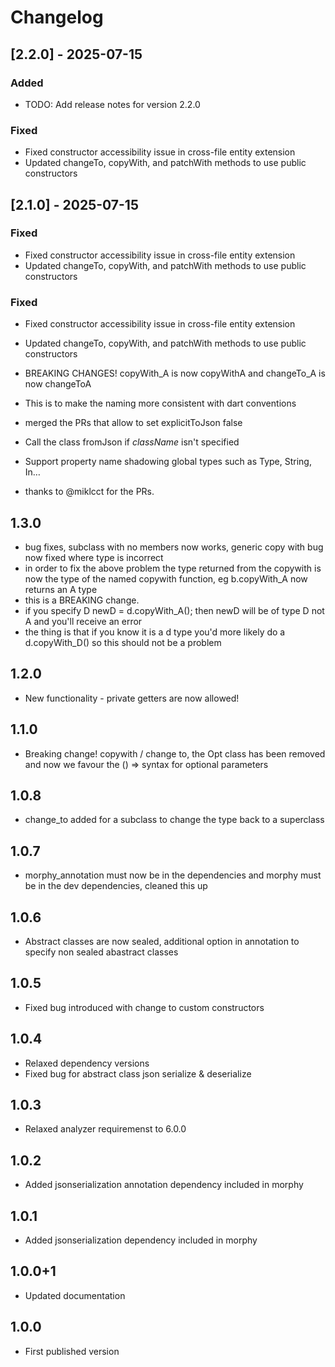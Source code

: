 # Changelog

## [2.2.0] - 2025-07-15

### Added
- TODO: Add release notes for version 2.2.0

### Fixed
- Fixed constructor accessibility issue in cross-file entity extension
- Updated changeTo, copyWith, and patchWith methods to use public constructors


## [2.1.0] - 2025-07-15

### Fixed
- Fixed constructor accessibility issue in cross-file entity extension
- Updated changeTo, copyWith, and patchWith methods to use public constructors


### Fixed
- Fixed constructor accessibility issue in cross-file entity extension
- Updated changeTo, copyWith, and patchWith methods to use public constructors

- BREAKING CHANGES! copyWith_A is now copyWithA and changeTo_A is now changeToA
- This is to make the naming more consistent with dart conventions
- merged the PRs that allow to set explicitToJson false
- Call the class fromJson if _className_ isn't specified
- Support property name shadowing global types such as Type, String, In…
- thanks to @miklcct for the PRs.

## 1.3.0
- bug fixes, subclass with no members now works, generic copy with bug now fixed where type is incorrect
- in order to fix the above problem the type returned from the copywith is now the type of the named copywith function, eg b.copyWith_A now returns an A type
- this is a BREAKING change.
- if you specify D newD = d.copyWith_A(); then newD will be of type D not A and you'll receive an error
- the thing is that if you know it is a d type you'd more likely do a d.copyWith_D() so this should not be a problem

## 1.2.0
- New functionality - private getters are now allowed!

## 1.1.0
- Breaking change! copywith / change to, the Opt class has been removed and now we favour the () => syntax for optional parameters

## 1.0.8
- change_to added for a subclass to change the type back to a superclass

## 1.0.7
- morphy_annotation must now be in the dependencies and morphy must be in the dev dependencies, cleaned this up

## 1.0.6
- Abstract classes are now sealed, additional option in annotation to specify non sealed abastract classes

## 1.0.5
- Fixed bug introduced with change to custom constructors

## 1.0.4
- Relaxed dependency versions
- Fixed bug for abstract class json serialize & deserialize

## 1.0.3
- Relaxed analyzer requiremenst to 6.0.0

## 1.0.2
- Added jsonserialization annotation dependency included in morphy

## 1.0.1
- Added jsonserialization dependency included in morphy

## 1.0.0+1
- Updated documentation

## 1.0.0
- First published version
